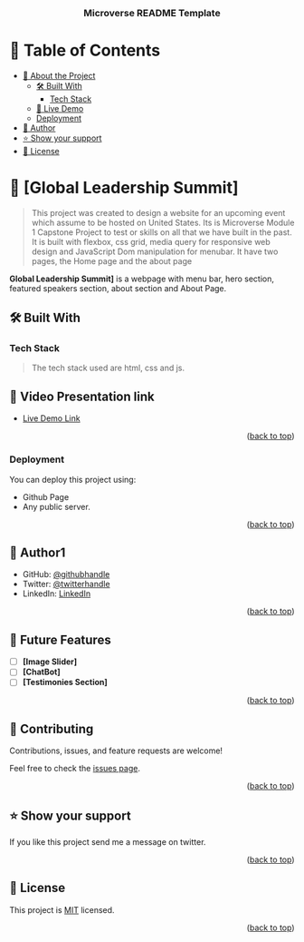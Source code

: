 <a name="readme-top"></a>

<div align="center">
  <br/>

  <h3><b>Microverse README Template</b></h3>

</div>

<!-- TABLE OF CONTENTS -->

# 📗 Table of Contents

- [📖 About the Project](#about-project)
  - [🛠 Built With](#built-with)
    - [Tech Stack](#tech-stack)
  - [🚀 Live Demo](#live-demo)
  - [Deployment](#triangular_flag_on_post-deployment)
- [👤 Author](#author)
- [⭐️ Show your support](#support)
- [📝 License](#license)

<!-- PROJECT DESCRIPTION -->

# 📖 [Global Leadership Summit] <a name="about-project"></a>

> This project was created to design a website for an upcoming event which assume to be hosted on United States.
>Its is Microverse Module 1 Capstone Project to test or skills on all that we have built in the past.
> It is built with flexbox, css grid,  media query for responsive web design and JavaScript Dom manipulation for menubar.
>It have two pages, the Home page and the about page

**Global Leadership Summit]** is a webpage with menu bar, hero section, featured speakers section, about section and About Page.

## 🛠 Built With <a name="built-with"></a>

### Tech Stack <a name="tech-stack"></a>

> The tech stack used are html, css and js.


<!-- LIVE DEMO -->

## 🚀 Video Presentation link <a name="Video Presentation link"></a>
- [Live Demo Link](https://www.loom.com/share/dcd06582bc6540608b4ae446cab6718d/)

<p align="right">(<a href="#readme-top">back to top</a>)</p>


### Deployment

You can deploy this project using:
- Github Page
- Any public server.

<p align="right">(<a href="#readme-top">back to top</a>)</p>

<!-- AUTHOR -->

## 👤 Author1 <a name="Stephen"></a>


- GitHub: [@githubhandle](https://github.com/chibunduonyeje1)
- Twitter: [@twitterhandle](https://twitter.com/twitterhandle)
- LinkedIn: [LinkedIn](https://www.linkedin.com/in/chibunduonyeje1/)


<p align="right">(<a href="#readme-top">back to top</a>)</p>

<!-- FUTURE FEATURES -->

## 🔭 Future Features <a name="future-features"></a>

- [ ] **[Image Slider]**
- [ ] **[ChatBot]**
- [ ] **[Testimonies Section]**

<p align="right">(<a href="#readme-top">back to top</a>)</p>

<!-- CONTRIBUTING -->

## 🤝 Contributing <a name="contributing"></a>

Contributions, issues, and feature requests are welcome!

Feel free to check the [issues page](https://github.com/chibunduonyeje1/Global-Leadership-Summit/issues).

<p align="right">(<a href="#readme-top">back to top</a>)</p>

<!-- SUPPORT -->

## ⭐️ Show your support <a name="support"></a>

If you like this project send me a message on twitter.

<p align="right">(<a href="#readme-top">back to top</a>)</p>


## 📝 License <a name="license"></a>

This project is [MIT](./MIT.md) licensed.

<p align="right">(<a href="#readme-top">back to top</a>)</p>

